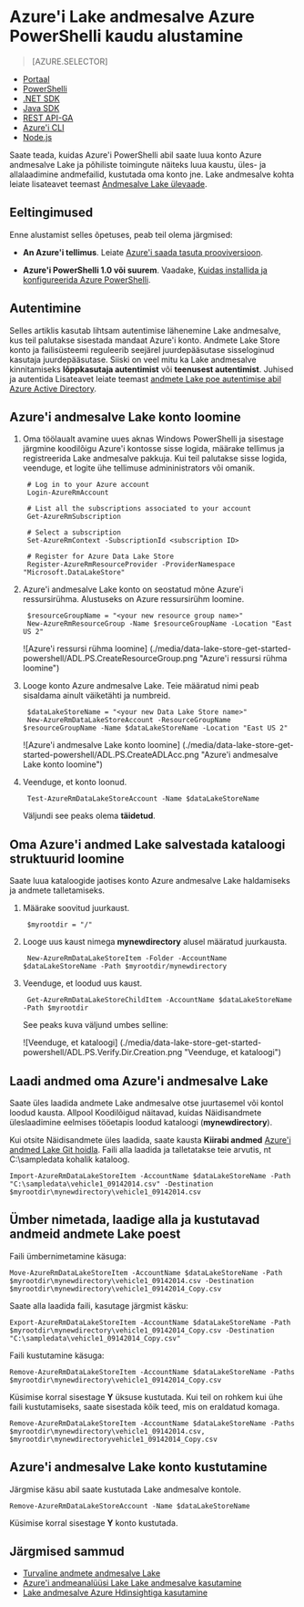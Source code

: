 <properties
   pageTitle="Alustamine Lake andmesalve | Azure'i"
   description="Azure'i PowerShelli abil saate luua Lake andmesalve konto ja põhiliste toimingute"
   services="data-lake-store"
   documentationCenter=""
   authors="nitinme"
   manager="jhubbard"
   editor="cgronlun"/>

<tags
   ms.service="data-lake-store"
   ms.devlang="na"
   ms.topic="hero-article"
   ms.tgt_pltfrm="na"
   ms.workload="big-data"
   ms.date="10/04/2016"
   ms.author="nitinme"/>

# <a name="get-started-with-azure-data-lake-store-using-azure-powershell"></a>Azure'i Lake andmesalve Azure PowerShelli kaudu alustamine

> [AZURE.SELECTOR]
- [Portaal](data-lake-store-get-started-portal.md)
- [PowerShelli](data-lake-store-get-started-powershell.md)
- [.NET SDK](data-lake-store-get-started-net-sdk.md)
- [Java SDK](data-lake-store-get-started-java-sdk.md)
- [REST API-GA](data-lake-store-get-started-rest-api.md)
- [Azure'i CLI](data-lake-store-get-started-cli.md)
- [Node.js](data-lake-store-manage-use-nodejs.md)

Saate teada, kuidas Azure'i PowerShelli abil saate luua konto Azure andmesalve Lake ja põhiliste toimingute näiteks luua kaustu, üles- ja allalaadimine andmefailid, kustutada oma konto jne. Lake andmesalve kohta leiate lisateavet teemast [Andmesalve Lake ülevaade](data-lake-store-overview.md).

## <a name="prerequisites"></a>Eeltingimused

Enne alustamist selles õpetuses, peab teil olema järgmised:

* **An Azure'i tellimus**. Leiate [Azure'i saada tasuta prooviversioon](https://azure.microsoft.com/pricing/free-trial/).

* **Azure'i PowerShelli 1.0 või suurem**. Vaadake, [Kuidas installida ja konfigureerida Azure PowerShelli](../powershell-install-configure.md).

## <a name="authentication"></a>Autentimine

Selles artiklis kasutab lihtsam autentimise lähenemine Lake andmesalve, kus teil palutakse sisestada mandaat Azure'i konto. Andmete Lake Store konto ja failisüsteemi reguleerib seejärel juurdepääsutase sisseloginud kasutaja juurdepääsutase. Siiski on veel mitu ka Lake andmesalve kinnitamiseks **lõppkasutaja autentimist** või **teenusest autentimist**. Juhised ja autentida Lisateavet leiate teemast [andmete Lake poe autentimise abil Azure Active Directory](data-lake-store-authenticate-using-active-directory.md).

## <a name="create-an-azure-data-lake-store-account"></a>Azure'i andmesalve Lake konto loomine

1. Oma töölaualt avamine uues aknas Windows PowerShelli ja sisestage järgmine koodilõigu Azure'i kontosse sisse logida, määrake tellimus ja registreerida Lake andmesalve pakkuja. Kui teil palutakse sisse logida, veenduge, et logite ühe tellimuse admininistrators või omanik.

        # Log in to your Azure account
        Login-AzureRmAccount

        # List all the subscriptions associated to your account
        Get-AzureRmSubscription

        # Select a subscription
        Set-AzureRmContext -SubscriptionId <subscription ID>

        # Register for Azure Data Lake Store
        Register-AzureRmResourceProvider -ProviderNamespace "Microsoft.DataLakeStore"


2. Azure'i andmesalve Lake konto on seostatud mõne Azure'i ressursirühma. Alustuseks on Azure ressursirühm loomine.

        $resourceGroupName = "<your new resource group name>"
        New-AzureRmResourceGroup -Name $resourceGroupName -Location "East US 2"

    ![Azure'i ressursi rühma loomine] (./media/data-lake-store-get-started-powershell/ADL.PS.CreateResourceGroup.png "Azure'i ressursi rühma loomine")

2. Looge konto Azure andmesalve Lake. Teie määratud nimi peab sisaldama ainult väiketähti ja numbreid.

        $dataLakeStoreName = "<your new Data Lake Store name>"
        New-AzureRmDataLakeStoreAccount -ResourceGroupName $resourceGroupName -Name $dataLakeStoreName -Location "East US 2"

    ![Azure'i andmesalve Lake konto loomine] (./media/data-lake-store-get-started-powershell/ADL.PS.CreateADLAcc.png "Azure'i andmesalve Lake konto loomine")

3. Veenduge, et konto loonud.

        Test-AzureRmDataLakeStoreAccount -Name $dataLakeStoreName

    Väljundi see peaks olema **täidetud**.

## <a name="create-directory-structures-in-your-azure-data-lake-store"></a>Oma Azure'i andmed Lake salvestada kataloogi struktuurid loomine

Saate luua kataloogide jaotises konto Azure andmesalve Lake haldamiseks ja andmete talletamiseks.

1. Määrake soovitud juurkaust.

        $myrootdir = "/"

2. Looge uus kaust nimega **mynewdirectory** alusel määratud juurkausta.

        New-AzureRmDataLakeStoreItem -Folder -AccountName $dataLakeStoreName -Path $myrootdir/mynewdirectory

3. Veenduge, et loodud uus kaust.

        Get-AzureRmDataLakeStoreChildItem -AccountName $dataLakeStoreName -Path $myrootdir

    See peaks kuva väljund umbes selline:

    ![Veenduge, et kataloogi] (./media/data-lake-store-get-started-powershell/ADL.PS.Verify.Dir.Creation.png "Veenduge, et kataloogi")


## <a name="upload-data-to-your-azure-data-lake-store"></a>Laadi andmed oma Azure'i andmesalve Lake

Saate üles laadida andmete Lake andmesalve otse juurtasemel või kontol loodud kausta. Allpool Koodilõigud näitavad, kuidas Näidisandmete üleslaadimine eelmises tööetapis loodud kataloogi (**mynewdirectory**).

Kui otsite Näidisandmete üles laadida, saate kausta **Kiirabi andmed** [Azure'i andmed Lake Git hoidla](https://github.com/MicrosoftBigData/usql/tree/master/Examples/Samples/Data/AmbulanceData). Faili alla laadida ja talletatakse teie arvutis, nt C:\sampledata kohalik kataloog\.

    Import-AzureRmDataLakeStoreItem -AccountName $dataLakeStoreName -Path "C:\sampledata\vehicle1_09142014.csv" -Destination $myrootdir\mynewdirectory\vehicle1_09142014.csv


## <a name="rename-download-and-delete-data-from-your-data-lake-store"></a>Ümber nimetada, laadige alla ja kustutavad andmeid andmete Lake poest

Faili ümbernimetamine käsuga:

    Move-AzureRmDataLakeStoreItem -AccountName $dataLakeStoreName -Path $myrootdir\mynewdirectory\vehicle1_09142014.csv -Destination $myrootdir\mynewdirectory\vehicle1_09142014_Copy.csv

Saate alla laadida faili, kasutage järgmist käsku:

    Export-AzureRmDataLakeStoreItem -AccountName $dataLakeStoreName -Path $myrootdir\mynewdirectory\vehicle1_09142014_Copy.csv -Destination "C:\sampledata\vehicle1_09142014_Copy.csv"

Faili kustutamine käsuga:

    Remove-AzureRmDataLakeStoreItem -AccountName $dataLakeStoreName -Paths $myrootdir\mynewdirectory\vehicle1_09142014_Copy.csv

Küsimise korral sisestage **Y** üksuse kustutada. Kui teil on rohkem kui ühe faili kustutamiseks, saate sisestada kõik teed, mis on eraldatud komaga.

    Remove-AzureRmDataLakeStoreItem -AccountName $dataLakeStoreName -Paths $myrootdir\mynewdirectory\vehicle1_09142014.csv, $myrootdir\mynewdirectoryvehicle1_09142014_Copy.csv

## <a name="delete-your-azure-data-lake-store-account"></a>Azure'i andmesalve Lake konto kustutamine

Järgmise käsu abil saate kustutada Lake andmesalve kontole.

    Remove-AzureRmDataLakeStoreAccount -Name $dataLakeStoreName

Küsimise korral sisestage **Y** konto kustutada.


## <a name="next-steps"></a>Järgmised sammud

- [Turvaline andmete andmesalve Lake](data-lake-store-secure-data.md)
- [Azure'i andmeanalüüsi Lake Lake andmesalve kasutamine](../data-lake-analytics/data-lake-analytics-get-started-portal.md)
- [Lake andmesalve Azure Hdinsightiga kasutamine](data-lake-store-hdinsight-hadoop-use-portal.md)

